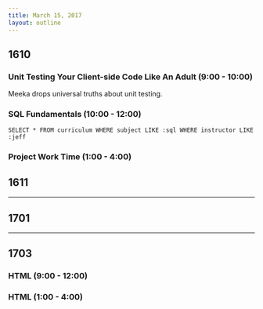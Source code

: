 ```yaml
---
title: March 15, 2017
layout: outline
---
```


## 1610

###  Unit Testing Your Client-side Code Like An Adult (9:00 - 10:00)
Meeka drops universal truths about unit testing.

### SQL Fundamentals (10:00 - 12:00)
`SELECT * FROM curriculum WHERE subject LIKE :sql WHERE instructor LIKE :jeff`

### Project Work Time (1:00 - 4:00)

## 1611


-----------------------------------------------

## 1701


-----------------------------------------------

## 1703

### HTML (9:00 - 12:00)

### HTML (1:00 - 4:00)
